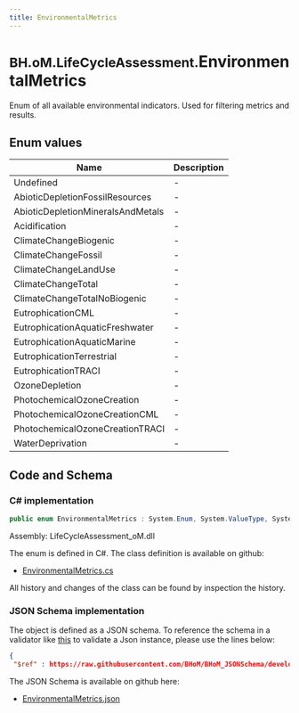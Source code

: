 ```yaml
---
title: EnvironmentalMetrics
---
```


# <small>BH.oM.LifeCycleAssessment.</small>**EnvironmentalMetrics**

Enum of all available environmental indicators. Used for filtering metrics and results.

## Enum values

| Name            | Description                                                    |
|-----------------|----------------------------------------------------------------|
| Undefined |  -  |
| AbioticDepletionFossilResources |  -  |
| AbioticDepletionMineralsAndMetals |  -  |
| Acidification |  -  |
| ClimateChangeBiogenic |  -  |
| ClimateChangeFossil |  -  |
| ClimateChangeLandUse |  -  |
| ClimateChangeTotal |  -  |
| ClimateChangeTotalNoBiogenic |  -  |
| EutrophicationCML |  -  |
| EutrophicationAquaticFreshwater |  -  |
| EutrophicationAquaticMarine |  -  |
| EutrophicationTerrestrial |  -  |
| EutrophicationTRACI |  -  |
| OzoneDepletion |  -  |
| PhotochemicalOzoneCreation |  -  |
| PhotochemicalOzoneCreationCML |  -  |
| PhotochemicalOzoneCreationTRACI |  -  |
| WaterDeprivation |  -  |


## Code and Schema

### C# implementation

``` C# title="C#"
public enum EnvironmentalMetrics : System.Enum, System.ValueType, System.IComparable, System.ISpanFormattable, System.IFormattable, System.IConvertible
```

Assembly: LifeCycleAssessment_oM.dll

The enum is defined in C#. The class definition is available on github:

- [EnvironmentalMetrics.cs](https://github.com/BHoM/BHoM/blob/develop/LifeCycleAssessment_oM/Enums\EnvironmentalMetrics.cs)

All history and changes of the class can be found by inspection the history.
### JSON Schema implementation

The object is defined as a JSON schema. To reference the schema in a validator like [this](https://www.jsonschemavalidator.net/) to validate a Json instance, please use the lines below:

``` json title="JSON Schema"
{
 "$ref" : https://raw.githubusercontent.com/BHoM/BHoM_JSONSchema/develop/LifeCycleAssessment_oM/EnvironmentalMetrics.json}
```

The JSON Schema is available on github here:

- [EnvironmentalMetrics.json](https://github.com/BHoM/BHoM_JSONSchema/blob/develop/LifeCycleAssessment_oM/EnvironmentalMetrics.json)
